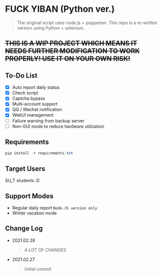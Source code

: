 # FUCK YIBAN (Python ver.)

> The original script uses node.js + puppeteer. This repo is a re-written version using Python + selenium.

## ~~**THIS IS A WIP PROJECT WHICH MEANS IT NEEDS FURTHER MODIFICATION TO WORK PROPERLY! USE IT ON YOUR OWN RISK!**~~

## To-Do List

- [x] Auto report daily status
- [x] Check script
- [x] Captcha bypass
- [x] Multi-account support
- [x] QQ / Wechat notification
- [x] WebUI management
- [ ] Failure warning from backup server
- [ ] Non-GUI mode to reduce hardware utilization

## Requirements

```powershell
pip install -r requirements.txt
```

## Target Users

SU_T students :D

## Support Modes

- Regular daily report `Node.JS version only`
- Winter vacation mode

## Change Log
- 2021.02.28

  > A LOT OF CHANGES

- 2021.02.27

  > Initial commit